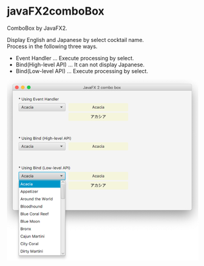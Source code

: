 # javaFX2comboBox

ComboBox by JavaFX2.

Display English and Japanese by select cocktail name.  
Process in the following three ways.

* Event Handler ... Execute processing by select.
* Bind(High-level API) ... It can not display Japanese.
* Bind(Low-level API) ... Execute processing by select.

![javaFX2comboBox](/javaFX2comboBox.png)
